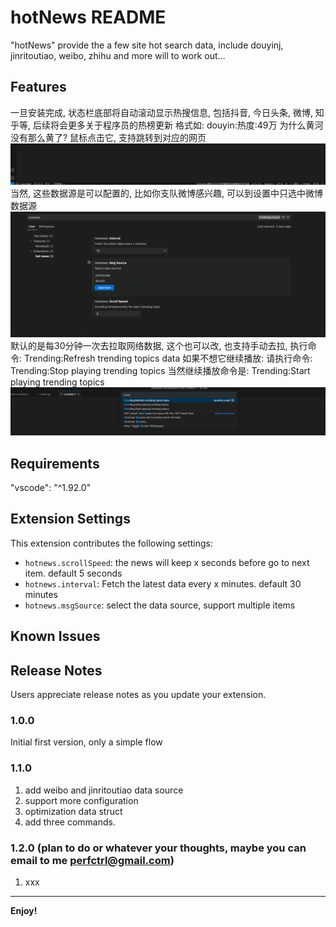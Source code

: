 # hotNews README
"hotNews" provide the a few site hot search data, include douyinj, jinritoutiao, weibo, zhihu and more will to work out...

## Features

一旦安装完成, 状态栏底部将自动滚动显示热搜信息, 包括抖音, 今日头条, 微博, 知乎等, 后续将会更多关于程序员的热榜更新
格式如: douyin:热度:49万 为什么黄河没有那么黄了?
鼠标点击它, 支持跳转到对应的网页
![预览](images/barbottom.png)
当然, 这些数据源是可以配置的, 比如你支队微博感兴趣, 可以到设置中只选中微博数据源
![预览](images/config.png)
默认的是每30分钟一次去拉取网络数据, 这个也可以改, 也支持手动去拉, 执行命令: Trending:Refresh trending topics data
如果不想它继续播放: 请执行命令: Trending:Stop playing trending topics
当然继续播放命令是: Trending:Start playing trending topics
![预览](images/command.png)


## Requirements

"vscode": "^1.92.0"

## Extension Settings


This extension contributes the following settings:

* `hotnews.scrollSpeed`: the news will keep x seconds before go to next item. default 5 seconds 
* `hotnews.interval`: Fetch the latest data every x minutes. default 30 minutes
* `hotnews.msgSource`: select the data source, support multiple items

## Known Issues


## Release Notes

Users appreciate release notes as you update your extension.

### 1.0.0

Initial first version, only a simple flow

### 1.1.0

1. add weibo and jinritoutiao data source
2. support more configuration
3. optimization data struct
4. add three commands.

### 1.2.0 (plan to do or whatever your thoughts, maybe you can email to me perfctrl@gmail.com)

1. xxx

---

**Enjoy!**
